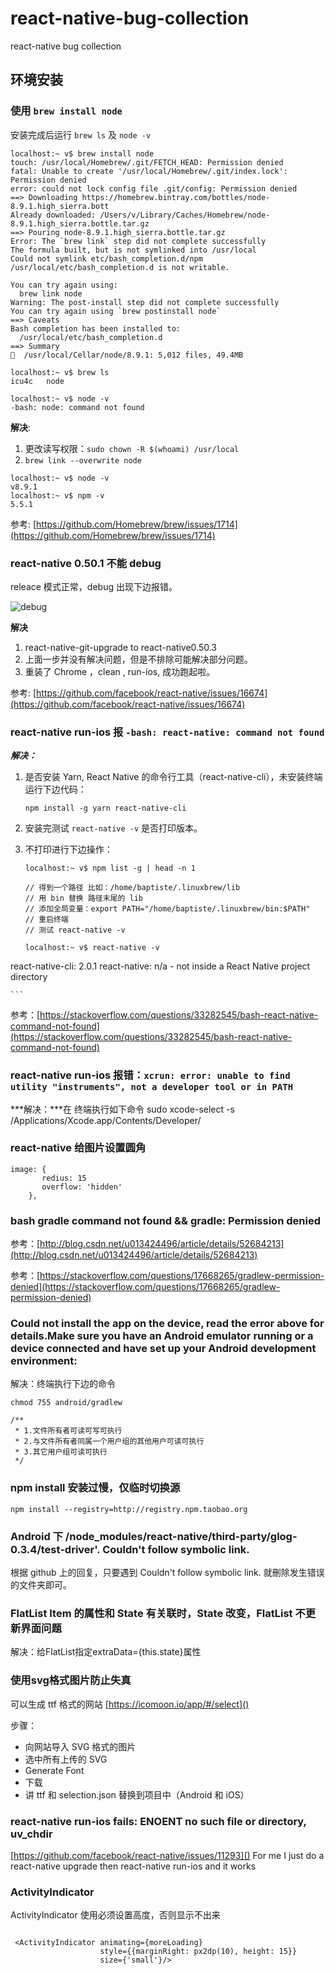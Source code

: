 # react-native-bug-collection
react-native bug collection

## 环境安装

### 使用 `brew install node` 
安装完成后运行 `brew ls` 及 `node -v`

```
localhost:~ v$ brew install node
touch: /usr/local/Homebrew/.git/FETCH_HEAD: Permission denied
fatal: Unable to create '/usr/local/Homebrew/.git/index.lock': Permission denied
error: could not lock config file .git/config: Permission denied
==> Downloading https://homebrew.bintray.com/bottles/node-8.9.1.high_sierra.bott
Already downloaded: /Users/v/Library/Caches/Homebrew/node-8.9.1.high_sierra.bottle.tar.gz
==> Pouring node-8.9.1.high_sierra.bottle.tar.gz
Error: The `brew link` step did not complete successfully
The formula built, but is not symlinked into /usr/local
Could not symlink etc/bash_completion.d/npm
/usr/local/etc/bash_completion.d is not writable.

You can try again using:
  brew link node
Warning: The post-install step did not complete successfully
You can try again using `brew postinstall node`
==> Caveats
Bash completion has been installed to:
  /usr/local/etc/bash_completion.d
==> Summary
🍺  /usr/local/Cellar/node/8.9.1: 5,012 files, 49.4MB

localhost:~ v$ brew ls
icu4c	node

localhost:~ v$ node -v
-bash: node: command not found
```
**解决**:

 1. 更改读写权限：`sudo chown -R $(whoami) /usr/local`
 2. `brew link --overwrite node`
 
```
localhost:~ v$ node -v
v8.9.1
localhost:~ v$ npm -v
5.5.1
```

参考: [https://github.com/Homebrew/brew/issues/1714](https://github.com/Homebrew/brew/issues/1714)

### react-native 0.50.1 不能 debug
releace 模式正常，debug 出现下边报错。

![debug](https://github.com/Guodadada/react-native-bug-collection/blob/master/Resources/debug.jpeg)

**解决**

  1. react-native-git-upgrade to react-native0.50.3
  2. 上面一步并没有解决问题，但是不排除可能解决部分问题。
  3. 重装了 Chrome ，clean , run-ios, 成功跑起啦。

  
参考: [https://github.com/facebook/react-native/issues/16674](https://github.com/facebook/react-native/issues/16674)


### react-native run-ios 报 `-bash: react-native: command not found`

***解决：***

1. 是否安装 Yarn, React Native 的命令行工具（react-native-cli），未安装终端运行下边代码：

	```
	npm install -g yarn react-native-cli
	```
2. 安装完测试 `react-native -v` 是否打印版本。
3. 不打印进行下边操作：

	```
	localhost:~ v$ npm list -g | head -n 1
	
	// 得到一个路径 比如：/home/baptiste/.linuxbrew/lib
	// 用 bin 替换 路径末尾的 lib
	// 添加全局变量：export PATH="/home/baptiste/.linuxbrew/bin:$PATH"
	// 重启终端
	// 测试 react-native -v
	
	localhost:~ v$ react-native -v
react-native-cli: 2.0.1
react-native: n/a - not inside a React Native project directory
	
	```
	
参考：[https://stackoverflow.com/questions/33282545/bash-react-native-command-not-found](https://stackoverflow.com/questions/33282545/bash-react-native-command-not-found)


### react-native run-ios 报错：`xcrun: error: unable to find utility "instruments", not a developer tool or in PATH`

***解决：***在 终端执行如下命令 sudo xcode-select -s /Applications/Xcode.app/Contents/Developer/


### react-native 给图片设置圆角

```
image: {
       redius: 15
       overflow: 'hidden'
    },

```

### bash gradle command not found && gradle: Permission denied


参考：[http://blog.csdn.net/u013424496/article/details/52684213](http://blog.csdn.net/u013424496/article/details/52684213)

参考：[https://stackoverflow.com/questions/17668265/gradlew-permission-denied](https://stackoverflow.com/questions/17668265/gradlew-permission-denied)


### Could not install the app on the device, read the error above for details.Make sure you have an Android emulator running or a device connected and have set up your Android development environment:

解决：终端执行下边的命令

```
chmod 755 android/gradlew

/**
 * 1.文件所有者可读可写可执行
 * 2.与文件所有者同属一个用户组的其他用户可读可执行 
 * 3.其它用户组可读可执行
 */

```

### npm install 安装过慢，仅临时切换源

```
npm install --registry=http://registry.npm.taobao.org

```



### Android 下 /node_modules/react-native/third-party/glog-0.3.4/test-driver'. Couldn't follow symbolic link.

根据 github 上的回复，只要遇到 Couldn't follow symbolic link. 就刪除发生错误的文件夹即可。


### FlatList Item 的属性和 State 有关联时，State 改变，FlatList 不更新界面问题

解决：给FlatList指定extraData={this.state}属性


### 使用svg格式图片防止失真
可以生成 ttf 格式的网站 [https://icomoon.io/app/#/select]()

步骤：
 
- 向网站导入 SVG 格式的图片
- 选中所有上传的 SVG
- Generate Font
- 下载
- 讲 ttf 和 selection.json 替换到项目中（Android 和 iOS）

### react-native run-ios fails: ENOENT no such file or directory, uv_chdir


[https://github.com/facebook/react-native/issues/11293]()
For me I just do a react-native upgrade then react-native run-ios and it works


### ActivityIndicator 

ActivityIndicator 使用必须设置高度，否则显示不出来

```

 <ActivityIndicator animating={moreLoading}
                    style={{marginRight: px2dp(10), height: 15}}
                    size={'small'}/>

```